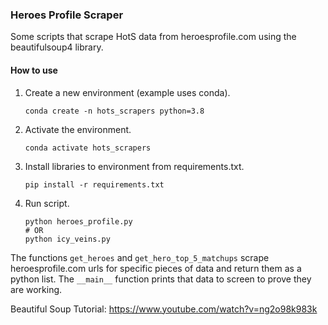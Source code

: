 ### Heroes Profile Scraper
Some scripts that scrape HotS data from heroesprofile.com using the beautifulsoup4 library.

#### How to use
1. Create a new environment (example uses conda).
    ```shell script
    conda create -n hots_scrapers python=3.8
    ```

2. Activate the environment.
    ```shell script
    conda activate hots_scrapers
    ```

3. Install libraries to environment from requirements.txt.
    ```shell script
    pip install -r requirements.txt
    ```

4. Run script.
    ```shell script
   python heroes_profile.py
   # OR
   python icy_veins.py
   ```
   
The functions `get_heroes` and `get_hero_top_5_matchups` scrape
heroesprofile.com urls for specific pieces of data and return
them as a python list. The `__main__` function prints that data
to screen to prove they are working.

Beautiful Soup Tutorial: https://www.youtube.com/watch?v=ng2o98k983k
